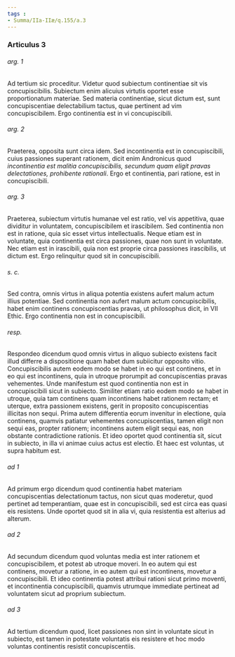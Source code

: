 ```yaml
---
tags : 
- Summa/IIa-IIæ/q.155/a.3
---
```


### Articulus 3

###### arg. 1
Ad tertium sic proceditur. Videtur quod subiectum continentiae sit vis concupiscibilis. Subiectum enim alicuius virtutis oportet esse proportionatum materiae. Sed materia continentiae, sicut dictum est, sunt concupiscentiae delectabilium tactus, quae pertinent ad vim concupiscibilem. Ergo continentia est in vi concupiscibili.

###### arg. 2
Praeterea, opposita sunt circa idem. Sed incontinentia est in concupiscibili, cuius passiones superant rationem, dicit enim Andronicus quod *incontinentia est malitia concupiscibilis, secundum quam eligit pravas delectationes, prohibente rationali*. Ergo et continentia, pari ratione, est in concupiscibili.

###### arg. 3
Praeterea, subiectum virtutis humanae vel est ratio, vel vis appetitiva, quae dividitur in voluntatem, concupiscibilem et irascibilem. Sed continentia non est in ratione, quia sic esset virtus intellectualis. Neque etiam est in voluntate, quia continentia est circa passiones, quae non sunt in voluntate. Nec etiam est in irascibili, quia non est proprie circa passiones irascibilis, ut dictum est. Ergo relinquitur quod sit in concupiscibili.

###### s. c.
Sed contra, omnis virtus in aliqua potentia existens aufert malum actum illius potentiae. Sed continentia non aufert malum actum concupiscibilis, habet enim continens concupiscentias pravas, ut philosophus dicit, in VII Ethic. Ergo continentia non est in concupiscibili.

###### resp.
Respondeo dicendum quod omnis virtus in aliquo subiecto existens facit illud differre a dispositione quam habet dum subiicitur opposito vitio. Concupiscibilis autem eodem modo se habet in eo qui est continens, et in eo qui est incontinens, quia in utroque prorumpit ad concupiscentias pravas vehementes. Unde manifestum est quod continentia non est in concupiscibili sicut in subiecto. Similiter etiam ratio eodem modo se habet in utroque, quia tam continens quam incontinens habet rationem rectam; et uterque, extra passionem existens, gerit in proposito concupiscentias illicitas non sequi. Prima autem differentia eorum invenitur in electione, quia continens, quamvis patiatur vehementes concupiscentias, tamen eligit non sequi eas, propter rationem; incontinens autem eligit sequi eas, non obstante contradictione rationis. Et ideo oportet quod continentia sit, sicut in subiecto, in illa vi animae cuius actus est electio. Et haec est voluntas, ut supra habitum est.

###### ad 1
Ad primum ergo dicendum quod continentia habet materiam concupiscentias delectationum tactus, non sicut quas moderetur, quod pertinet ad temperantiam, quae est in concupiscibili, sed est circa eas quasi eis resistens. Unde oportet quod sit in alia vi, quia resistentia est alterius ad alterum.

###### ad 2
Ad secundum dicendum quod voluntas media est inter rationem et concupiscibilem, et potest ab utroque moveri. In eo autem qui est continens, movetur a ratione, in eo autem qui est incontinens, movetur a concupiscibili. Et ideo continentia potest attribui rationi sicut primo moventi, et incontinentia concupiscibili, quamvis utrumque immediate pertineat ad voluntatem sicut ad proprium subiectum.

###### ad 3
Ad tertium dicendum quod, licet passiones non sint in voluntate sicut in subiecto, est tamen in potestate voluntatis eis resistere et hoc modo voluntas continentis resistit concupiscentiis.


